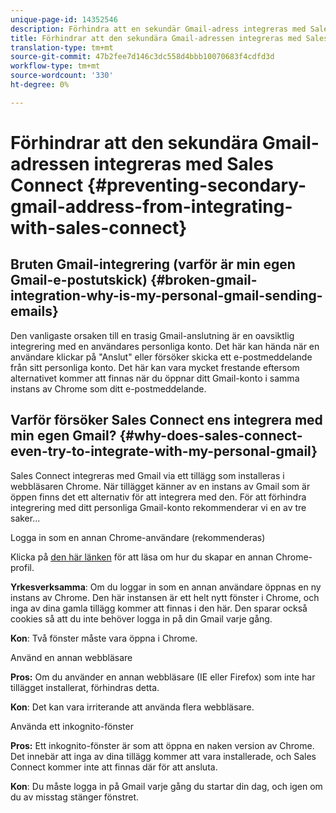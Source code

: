 ```yaml
---
unique-page-id: 14352546
description: Förhindra att en sekundär Gmail-adress integreras med Sales Connect - Marketo Docs - Produktdokumentation
title: Förhindrar att den sekundära Gmail-adressen integreras med Sales Connect
translation-type: tm+mt
source-git-commit: 47b2fee7d146c3dc558d4bbb10070683f4cdfd3d
workflow-type: tm+mt
source-wordcount: '330'
ht-degree: 0%

---
```



# Förhindrar att den sekundära Gmail-adressen integreras med Sales Connect {#preventing-secondary-gmail-address-from-integrating-with-sales-connect}

## Bruten Gmail-integrering (varför är min egen Gmail-e-postutskick) {#broken-gmail-integration-why-is-my-personal-gmail-sending-emails}

Den vanligaste orsaken till en trasig Gmail-anslutning är en oavsiktlig integrering med en användares personliga konto. Det här kan hända när en användare klickar på &quot;Anslut&quot; eller försöker skicka ett e-postmeddelande från sitt personliga konto. Det här kan vara mycket frestande eftersom alternativet kommer att finnas när du öppnar ditt Gmail-konto i samma instans av Chrome som ditt e-postmeddelande.

## Varför försöker Sales Connect ens integrera med min egen Gmail? {#why-does-sales-connect-even-try-to-integrate-with-my-personal-gmail}

Sales Connect integreras med Gmail via ett tillägg som installeras i webbläsaren Chrome. När tillägget känner av en instans av Gmail som är öppen finns det ett alternativ för att integrera med den. För att förhindra integrering med ditt personliga Gmail-konto rekommenderar vi en av tre saker...

Logga in som en annan Chrome-användare (rekommenderas)

Klicka på [den här länken](http://support.google.com/chrome/answer/2364824?hl=en) för att läsa om hur du skapar en annan Chrome-profil.

**Yrkesverksamma**: Om du loggar in som en annan användare öppnas en ny instans av Chrome. Den här instansen är ett helt nytt fönster i Chrome, och inga av dina gamla tillägg kommer att finnas i den här. Den sparar också cookies så att du inte behöver logga in på din Gmail varje gång.

**Kon**: Två fönster måste vara öppna i Chrome.

Använd en annan webbläsare

**Pros:** Om du använder en annan webbläsare (IE eller Firefox) som inte har tillägget installerat, förhindras detta.

**Kon**: Det kan vara irriterande att använda flera webbläsare.

Använda ett inkognito-fönster

**Pros:** Ett inkognito-fönster är som att öppna en naken version av Chrome. Det innebär att inga av dina tillägg kommer att vara installerade, och Sales Connect kommer inte att finnas där för att ansluta.

**Kon**: Du måste logga in på Gmail varje gång du startar din dag, och igen om du av misstag stänger fönstret.

